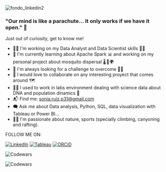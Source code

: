 ![fondo_linkedin2](https://github.com/solkiria/solkiria/assets/116632929/1089adfc-9f47-4b26-9010-51b94121504d)


### **"Our mind is like a parachute... It only works if we have it open."** 🧠

Just out of curiosity, get to know me!

- 🕵️‍♀️ I'm working on my Data Analyst and Data Scientist skills 👩‍💻
- 🌱 I'm currently learning about Apache Spark 📊 and working on my personal project about mosquito dispersal 🌡️ 🦟🌍  
- 🚀 I'm always looking for a challenge to overcome 🧗‍♀️
- 🤝 I would love to collaborate on any interesting proyect that comes around 🗺️
- 👩‍🔬 I used to work in labs environment dealing with science data about DNA and population dinamics 🧬
- 📬 Find me: sonia.ruiz.p31@gmail.com
- 🗨️ Ask me about Data analysis, Python, SQL, data visualization with Tableau or Power BI...
- 💜✨ I'm passionate about nature, sports (specially climbing, canyoning and rafting).

FOLLOW ME ON:

[![LinkedIn](https://github.com/solkiria/solkiria/assets/116632929/f9bba88b-fac1-43b7-ae36-2c61a5452015)](https://www.linkedin.com/in/sonia-ruiz-perez/)
[![Tableau](https://github.com/solkiria/solkiria/assets/116632929/1e521449-f57f-4d34-aefb-2c6f9f9e6c48)](https://public.tableau.com/app/profile/solkiria)
[![ORCiD](https://github.com/solkiria/solkiria/assets/116632929/4436fc5a-7954-4636-aa9b-b4ca35baaa60)]([https://public.tableau.com/app/profile/solkiria](https://orcid.org/0000-0001-9872-0193))


![Codewars](https://github.r2v.ch/codewars?user=solkiria&hide_clan=true&top_languages=true&stroke=%23b362ff&theme=gradient_midnight_puple)

![Codewars](https://www.codewars.com/users/solkiria/badges/large)

<!--
**solkiria/solkiria** is a ✨ _special_ ✨ repository because its `README.md` (this file) appears on your GitHub profile.

-->
